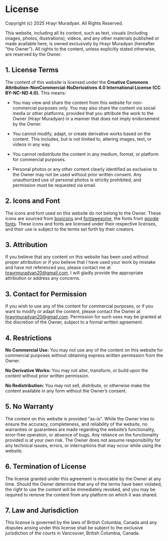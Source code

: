 # License

Copyright (c) 2025 Hrayr Muradyan. All Rights Reserved.

This website, including all its content, such as text, visuals (including images, photos, illustrations), videos, and any other materials published or made available here, is owned exclusively by Hrayr Muradyan (hereafter "the Owner"). All rights to the content, unless explicitly stated otherwise, are reserved by the Owner.

## 1. License Terms

The content of this website is licensed under the **Creative Commons Attribution-NonCommercial-NoDerivatives 4.0 International License (CC BY-NC-ND 4.0).** This means:

- You may view and share the content from this website for non-commercial purposes only. You may also share the content via social media or other platforms, provided that you attribute the work to the Owner (Hrayr Muradyan) in a manner that does not imply endorsement by the Owner.

- You cannot modify, adapt, or create derivative works based on the content. This includes, but is not limited to, altering images, text, or videos in any way.

- You cannot redistribute the content in any medium, format, or platform for commercial purposes.

- Personal photos or any other content clearly identified as exclusive to the Owner may not be used without prior written consent. Any unauthorized use of personal photos is strictly prohibited, and permission must be requested via email.

## 2. Icons and Font

The icons and font used on this website do not belong to the Owner. These icons are sourced from [boxicons](https://boxicons.com/) and [fontawesome](https://cdnjs.cloudflare.com/ajax/libs/font-awesome/6.5.0/css/all.min.css), the fonts from [google fonts](https://fonts.google.com/). These icons and fonts are licensed under their respective licenses, and their use is subject to the terms set forth by their creators.

## 3. Attribution

If you believe that any content on this website has been used without proper attribution or if you believe that I have used your work by mistake and have not referenced you, please contact me at hrayrmuradyan20@gmail.com. I will gladly provide the appropriate attribution or address any concerns.

## 3. Contact for Permission

If you wish to use any of the content for commercial purposes, or if you want to modify or adapt the content, please contact the Owner at hrayrmuradyan20@gmail.com. Permission for such uses may be granted at the discretion of the Owner, subject to a formal written agreement.

## 4. Restrictions

**No Commercial Use:** You may not use any of the content on this website for commercial purposes without obtaining express written permission from the Owner.

**No Derivative Works:** You may not alter, transform, or build upon the content without prior written permission.

**No Redistribution:** You may not sell, distribute, or otherwise make the content available in any form without the Owner’s consent.

## 5. No Warranty

The content on this website is provided "as-is". While the Owner tries to ensure the accuracy, completeness, and reliability of the website, no warranties or guarantees are made regarding the website’s functionality, error-free operation, or absence of bugs. Any reliance on the functionality provided is at your own risk. The Owner does not assume responsibility for any technical issues, errors, or interruptions that may occur while using the website.

## 6. Termination of License

The license granted under this agreement is revocable by the Owner at any time. Should the Owner determine that any of the terms have been violated, the right to use the content will be immediately revoked, and you may be required to remove the content from any platform on which it was shared.

## 7. Law and Jurisdiction

This license is governed by the laws of British Columbia, Canada and any disputes arising under this license shall be subject to the exclusive jurisdiction of the courts in Vancouver, British Columbia, Canada.
